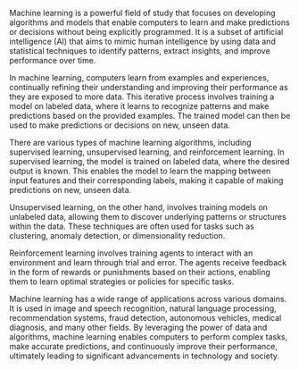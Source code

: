Machine learning is a powerful field of study that focuses on developing algorithms and models that enable computers to learn and make predictions or decisions without being explicitly programmed. It is a subset of artificial intelligence (AI) that aims to mimic human intelligence by using data and statistical techniques to identify patterns, extract insights, and improve performance over time.

In machine learning, computers learn from examples and experiences, continually refining their understanding and improving their performance as they are exposed to more data. This iterative process involves training a model on labeled data, where it learns to recognize patterns and make predictions based on the provided examples. The trained model can then be used to make predictions or decisions on new, unseen data.

There are various types of machine learning algorithms, including supervised learning, unsupervised learning, and reinforcement learning. In supervised learning, the model is trained on labeled data, where the desired output is known. This enables the model to learn the mapping between input features and their corresponding labels, making it capable of making predictions on new, unseen data.

Unsupervised learning, on the other hand, involves training models on unlabeled data, allowing them to discover underlying patterns or structures within the data. These techniques are often used for tasks such as clustering, anomaly detection, or dimensionality reduction.

Reinforcement learning involves training agents to interact with an environment and learn through trial and error. The agents receive feedback in the form of rewards or punishments based on their actions, enabling them to learn optimal strategies or policies for specific tasks.

Machine learning has a wide range of applications across various domains. It is used in image and speech recognition, natural language processing, recommendation systems, fraud detection, autonomous vehicles, medical diagnosis, and many other fields. By leveraging the power of data and algorithms, machine learning enables computers to perform complex tasks, make accurate predictions, and continuously improve their performance, ultimately leading to significant advancements in technology and society.
